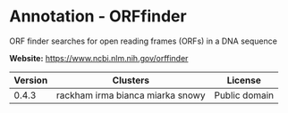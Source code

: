 # Annotation - ORFfinder

ORF finder searches for open reading frames (ORFs) in a DNA sequence



**Website:** <https://www.ncbi.nlm.nih.gov/orffinder>

| Version | Clusters | License |
| ------- | -------- | ------- |
| 0.4.3 | rackham irma bianca miarka snowy | Public domain |
